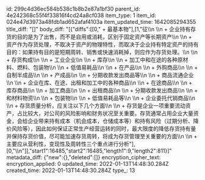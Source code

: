 id: 299c4d36ec584b538c1b8b2e87a1bf30
parent_id: 4e242368c55f4f33816f4cd24a8cf038
item_type: 1
item_id: 024e47d3973a48fdb1ad652afaf4103a
item_updated_time: 1642085294355
title_diff: "[]"
body_diff: "[{\"diffs\":[[0,\"  + 最基本物\"],[1,\"征\\\n    \\\n    + 企业持有存货的目的是为了出售，而不是自用或消耗，区别于固定资产等长期资产\\\n    \\\n    + 资产作为存货处理，不取决于资产的物理特性，而取决于企业持有特定资产的持有目的：如果持有目的是短期周转、销售或快速消耗掉，则应作为存货处理。\\\n  \\\n  + 存货构成\\\n    \\\n    + 工业企业\\\n      \\\n      + 库存\\\n      \\\n      + 加工中和在途的各种原材料、燃料、包装物\\\n      \\\n      + 低值易耗品\\\n      \\\n      + 在产品\\\n      \\\n      + 外购商品\\\n      \\\n      + 自制半成品\\\n      \\\n      + 产成品\\\n      \\\n      + 分期收款发出商品等\\\n    \\\n    + 商品流通企业\\\n      \\\n      + 企业在库、在途、出租和加工中的各种商品\\\n      \\\n      + 在途商品\\\n      \\\n      + 库存商品\\\n      \\\n      + 加工商品\\\n      \\\n      + 出租商品\\\n      \\\n      + 分期收款发出商品\\\n      \\\n      + 和材料物资\\\n      \\\n      + 包装物\\\n      \\\n      + 低值易耗品等\\\n      \\\n      + 企业委托代销商品\\\n  \\\n  + 存货质量分析，应关注以下几个方面\\\n    \\\n    + 存货是企业一项重要流动资产，占比较大，对公司的风险影响和财务状况至关重要。存货通常占用企业大量资金，会给企业带来持有成本（机会成本，仓储成本等）和持有风险（过期分析、降价风险等），因此如何保证正常生产经营运转的同时，最大限度的降低存货持有量并保持存货价值，尽可能加速存货周转，将成为存货管理至关重要的方面\\\n    \\\n    + 主要应从营利性，变现性及周转性三个重点进行分析\"],[0,\"\\\n\"]],\"start1\":16485,\"start2\":16485,\"length1\":9,\"length2\":811}]"
metadata_diff: {"new":{},"deleted":[]}
encryption_cipher_text: 
encryption_applied: 0
updated_time: 2022-01-13T14:48:30.284Z
created_time: 2022-01-13T14:48:30.284Z
type_: 13